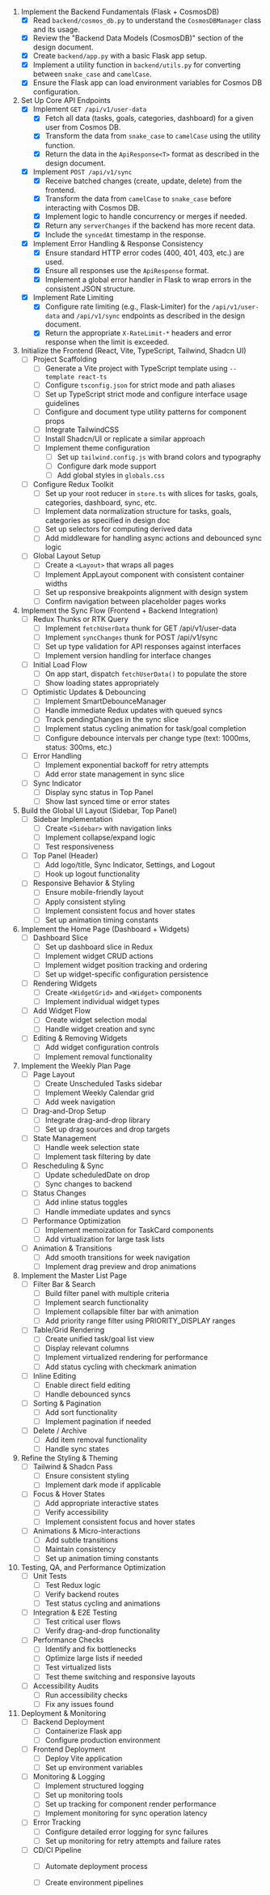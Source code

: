 1. Implement the Backend Fundamentals (Flask + CosmosDB)
   - [x] Read `backend/cosmos_db.py` to understand the `CosmosDBManager` class and its usage.
   - [x] Review the "Backend Data Models (CosmosDB)" section of the design document.
   - [x] Create `backend/app.py` with a basic Flask app setup.
   - [x] Implement a utility function in `backend/utils.py` for converting between `snake_case` and `camelCase`.
   - [x] Ensure the Flask app can load environment variables for Cosmos DB configuration.

2. Set Up Core API Endpoints
   - [x] Implement `GET /api/v1/user-data`
     - [x] Fetch all data (tasks, goals, categories, dashboard) for a given user from Cosmos DB.
     - [x] Transform the data from `snake_case` to `camelCase` using the utility function.
     - [x] Return the data in the `ApiResponse<T>` format as described in the design document.
   - [x] Implement `POST /api/v1/sync`
     - [x] Receive batched changes (create, update, delete) from the frontend.
     - [x] Transform the data from `camelCase` to `snake_case` before interacting with Cosmos DB.
     - [x] Implement logic to handle concurrency or merges if needed.
     - [x] Return any `serverChanges` if the backend has more recent data.
     - [x] Include the `syncedAt` timestamp in the response.
   - [x] Implement Error Handling & Response Consistency
     - [x] Ensure standard HTTP error codes (400, 401, 403, etc.) are used.
     - [x] Ensure all responses use the `ApiResponse` format.
     - [x] Implement a global error handler in Flask to wrap errors in the consistent JSON structure.
   - [x] Implement Rate Limiting
     - [x] Configure rate limiting (e.g., Flask-Limiter) for the `/api/v1/user-data` and `/api/v1/sync` endpoints as described in the design document.
     - [x] Return the appropriate `X-RateLimit-*` headers and error response when the limit is exceeded.

3. Initialize the Frontend (React, Vite, TypeScript, Tailwind, Shadcn UI)
   - [ ] Project Scaffolding
     - [ ] Generate a Vite project with TypeScript template using `--template react-ts`
     - [ ] Configure `tsconfig.json` for strict mode and path aliases
     - [ ] Set up TypeScript strict mode and configure interface usage guidelines
     - [ ] Configure and document type utility patterns for component props
     - [ ] Integrate TailwindCSS
     - [ ] Install Shadcn/UI or replicate a similar approach
     - [ ] Implement theme configuration
       - [ ] Set up `tailwind.config.js` with brand colors and typography
       - [ ] Configure dark mode support
       - [ ] Add global styles in `globals.css`
   - [ ] Configure Redux Toolkit
     - [ ] Set up your root reducer in `store.ts` with slices for tasks, goals, categories, dashboard, sync, etc.
     - [ ] Implement data normalization structure for tasks, goals, categories as specified in design doc
     - [ ] Set up selectors for computing derived data
     - [ ] Add middleware for handling async actions and debounced sync logic
   - [ ] Global Layout Setup
     - [ ] Create a `<Layout>` that wraps all pages
     - [ ] Implement AppLayout component with consistent container widths
     - [ ] Set up responsive breakpoints alignment with design system
     - [ ] Confirm navigation between placeholder pages works

4. Implement the Sync Flow (Frontend + Backend Integration)
   - [ ] Redux Thunks or RTK Query
     - [ ] Implement `fetchUserData` thunk for GET /api/v1/user-data
     - [ ] Implement `syncChanges` thunk for POST /api/v1/sync
     - [ ] Set up type validation for API responses against interfaces
     - [ ] Implement version handling for interface changes
   - [ ] Initial Load Flow
     - [ ] On app start, dispatch `fetchUserData()` to populate the store
     - [ ] Show loading states appropriately
   - [ ] Optimistic Updates & Debouncing
     - [ ] Implement SmartDebounceManager
     - [ ] Handle immediate Redux updates with queued syncs
     - [ ] Track pendingChanges in the sync slice
     - [ ] Implement status cycling animation for task/goal completion
     - [ ] Configure debounce intervals per change type (text: 1000ms, status: 300ms, etc.)
   - [ ] Error Handling
     - [ ] Implement exponential backoff for retry attempts
     - [ ] Add error state management in sync slice
   - [ ] Sync Indicator
     - [ ] Display sync status in Top Panel
     - [ ] Show last synced time or error states

5. Build the Global UI Layout (Sidebar, Top Panel)
   - [ ] Sidebar Implementation
     - [ ] Create `<Sidebar>` with navigation links
     - [ ] Implement collapse/expand logic
     - [ ] Test responsiveness
   - [ ] Top Panel (Header)
     - [ ] Add logo/title, Sync Indicator, Settings, and Logout
     - [ ] Hook up logout functionality
   - [ ] Responsive Behavior & Styling
     - [ ] Ensure mobile-friendly layout
     - [ ] Apply consistent styling
     - [ ] Implement consistent focus and hover states
     - [ ] Set up animation timing constants

6. Implement the Home Page (Dashboard + Widgets)
   - [ ] Dashboard Slice
     - [ ] Set up dashboard slice in Redux
     - [ ] Implement widget CRUD actions
     - [ ] Implement widget position tracking and ordering
     - [ ] Set up widget-specific configuration persistence
   - [ ] Rendering Widgets
     - [ ] Create `<WidgetGrid>` and `<Widget>` components
     - [ ] Implement individual widget types
   - [ ] Add Widget Flow
     - [ ] Create widget selection modal
     - [ ] Handle widget creation and sync
   - [ ] Editing & Removing Widgets
     - [ ] Add widget configuration controls
     - [ ] Implement removal functionality

7. Implement the Weekly Plan Page
   - [ ] Page Layout
     - [ ] Create Unscheduled Tasks sidebar
     - [ ] Implement Weekly Calendar grid
     - [ ] Add week navigation
   - [ ] Drag-and-Drop Setup
     - [ ] Integrate drag-and-drop library
     - [ ] Set up drag sources and drop targets
   - [ ] State Management
     - [ ] Handle week selection state
     - [ ] Implement task filtering by date
   - [ ] Rescheduling & Sync
     - [ ] Update scheduledDate on drop
     - [ ] Sync changes to backend
   - [ ] Status Changes
     - [ ] Add inline status toggles
     - [ ] Handle immediate updates and syncs
   - [ ] Performance Optimization
     - [ ] Implement memoization for TaskCard components
     - [ ] Add virtualization for large task lists
   - [ ] Animation & Transitions
     - [ ] Add smooth transitions for week navigation
     - [ ] Implement drag preview and drop animations

8. Implement the Master List Page
   - [ ] Filter Bar & Search
     - [ ] Build filter panel with multiple criteria
     - [ ] Implement search functionality
     - [ ] Implement collapsible filter bar with animation
     - [ ] Add priority range filter using PRIORITY_DISPLAY ranges
   - [ ] Table/Grid Rendering
     - [ ] Create unified task/goal list view
     - [ ] Display relevant columns
     - [ ] Implement virtualized rendering for performance
     - [ ] Add status cycling with checkmark animation
   - [ ] Inline Editing
     - [ ] Enable direct field editing
     - [ ] Handle debounced syncs
   - [ ] Sorting & Pagination
     - [ ] Add sort functionality
     - [ ] Implement pagination if needed
   - [ ] Delete / Archive
     - [ ] Add item removal functionality
     - [ ] Handle sync states

9. Refine the Styling & Theming
   - [ ] Tailwind & Shadcn Pass
     - [ ] Ensure consistent styling
     - [ ] Implement dark mode if applicable
   - [ ] Focus & Hover States
     - [ ] Add appropriate interactive states
     - [ ] Verify accessibility
     - [ ] Implement consistent focus and hover states
   - [ ] Animations & Micro-interactions
     - [ ] Add subtle transitions
     - [ ] Maintain consistency
     - [ ] Set up animation timing constants

10. Testing, QA, and Performance Optimization
    - [ ] Unit Tests
      - [ ] Test Redux logic
      - [ ] Verify backend routes
      - [ ] Test status cycling and animations
    - [ ] Integration & E2E Testing
      - [ ] Test critical user flows
      - [ ] Verify drag-and-drop functionality
    - [ ] Performance Checks
      - [ ] Identify and fix bottlenecks
      - [ ] Optimize large lists if needed
      - [ ] Test virtualized lists
      - [ ] Test theme switching and responsive layouts
    - [ ] Accessibility Audits
      - [ ] Run accessibility checks
      - [ ] Fix any issues found

11. Deployment & Monitoring
    - [ ] Backend Deployment
      - [ ] Containerize Flask app
      - [ ] Configure production environment
    - [ ] Frontend Deployment
      - [ ] Deploy Vite application
      - [ ] Set up environment variables
    - [ ] Monitoring & Logging
      - [ ] Implement structured logging
      - [ ] Set up monitoring tools
      - [ ] Set up tracking for component render performance
      - [ ] Implement monitoring for sync operation latency
    - [ ] Error Tracking
      - [ ] Configure detailed error logging for sync failures
      - [ ] Set up monitoring for retry attempts and failure rates
    - [ ] CD/CI Pipeline
      - [ ] Automate deployment process
      - [ ] Create environment pipelines

